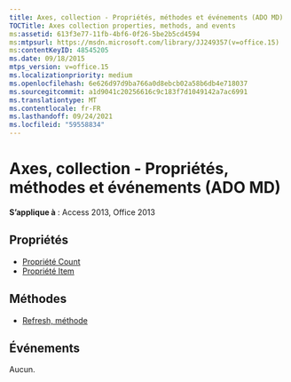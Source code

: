 ```yaml
---
title: Axes, collection - Propriétés, méthodes et événements (ADO MD)
TOCTitle: Axes collection properties, methods, and events
ms:assetid: 613f3e77-11fb-4bf6-0f26-5be2b5cd4594
ms:mtpsurl: https://msdn.microsoft.com/library/JJ249357(v=office.15)
ms:contentKeyID: 48545205
ms.date: 09/18/2015
mtps_version: v=office.15
ms.localizationpriority: medium
ms.openlocfilehash: 6e626d97d9ba766a0d8ebcb02a58b6db4e718037
ms.sourcegitcommit: a1d9041c20256616c9c183f7d1049142a7ac6991
ms.translationtype: MT
ms.contentlocale: fr-FR
ms.lasthandoff: 09/24/2021
ms.locfileid: "59558834"
---
```

# <a name="axes-collection-properties-methods-and-events-ado-md"></a>Axes, collection - Propriétés, méthodes et événements (ADO MD)

**S’applique à** : Access 2013, Office 2013

## <a name="properties"></a>Propriétés

- [Propriété Count](count-property-ado.md)
- [Propriété Item](item-property-ado.md)

## <a name="methods"></a>Méthodes

- [Refresh, méthode](refresh-method-ado.md)

## <a name="events"></a>Événements

Aucun.

